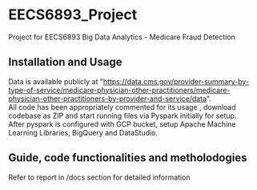 # EECS6893_Project
Project for EECS6893 Big Data Analytics - Medicare Fraud Detection

## Installation and Usage
Data is available publicly at "https://data.cms.gov/provider-summary-by-type-of-service/medicare-physician-other-practitioners/medicare-physician-other-practitioners-by-provider-and-service/data". <br>
All code has been appropriately commented for its usage , download codebase as ZIP and start running files via Pyspark initially for setup.<br>
After pyspark is configured with GCP bucket, setup Apache Machine Learning Libraries, BigQuery and DataStudio.<br>


## Guide, code functionalities and metholodogies 
Refer to report in /docs section for detailed information 
